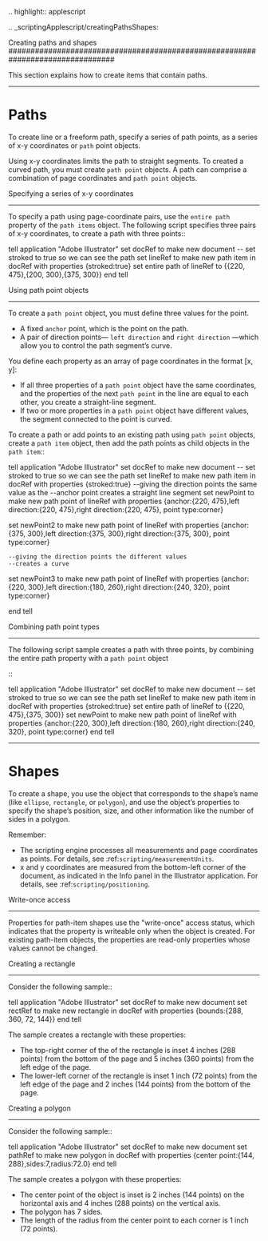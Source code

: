 .. highlight:: applescript

.. _scriptingApplescript/creatingPathsShapes:

Creating paths and shapes
################################################################################

This section explains how to create items that contain paths.

----

Paths
================================================================================

To create line or a freeform path, specify a series of path points, as a series of x-y coordinates or ``path`` point objects.

Using x-y coordinates limits the path to straight segments. To created a curved path, you must create ``path point`` objects. A path can comprise a combination of page coordinates and ``path point`` objects.

Specifying a series of x-y coordinates
********************************************************************************

To specify a path using page-coordinate pairs, use the ``entire path`` property of the ``path items`` object. The following script specifies three pairs of x-y coordinates, to create a path with three points::

  tell application "Adobe Illustrator"
  set docRef to make new document
  -- set stroked to true so we can see the path
  set lineRef to make new path item in docRef with properties {stroked:true}
  set entire path of lineRef to {{220, 475},{200, 300},{375, 300}}
  end tell

Using path point objects
********************************************************************************

To create a ``path point`` object, you must define three values for the point.

- A fixed ``anchor`` point, which is the point on the path.
- A pair of direction points— ``left direction`` and ``right direction`` —which allow you to control the path segment’s curve.

You define each property as an array of page coordinates in the format [x, y]:

- If all three properties of a ``path point`` object have the same coordinates, and the properties of the next ``path point`` in the line are equal to each other, you create a straight-line segment.
- If two or more properties in a ``path point`` object have different values, the segment connected to the point is curved.

To create a path or add points to an existing path using ``path point`` objects, create a ``path item`` object, then add the path points as child objects in the ``path item``::

  tell application "Adobe Illustrator"
  set docRef to make new document
  -- set stroked to true so we can see the path
  set lineRef to make new path item in docRef with properties {stroked:true}
    --giving the direction points the same value as the
    --anchor point creates a straight line segment
  set newPoint to make new path point of lineRef with properties
    {anchor:{220, 475},left direction:{220, 475},right direction:{220, 475},
    point type:corner}

  set newPoint2 to make new path point of lineRef with properties
    {anchor:{375, 300},left direction:{375, 300},right direction:{375, 300},
    point type:corner}

    --giving the direction points the different values
    --creates a curve
  set newPoint3 to make new path point of lineRef with properties
    {anchor:{220, 300},left direction:{180, 260},right direction:{240, 320},
    point type:corner}

  end tell

Combining path point types
********************************************************************************

The following script sample creates a path with three points, by combining the entire path property with a ``path point`` object

::

  tell application "Adobe Illustrator"
  set docRef to make new document
  -- set stroked to true so we can see the path
  set lineRef to make new path item in docRef with properties {stroked:true}
  set entire path of lineRef to {{220, 475},{375, 300}}
  set newPoint to make new path point of lineRef with properties
    {anchor:{220, 300},left direction:{180, 260},right direction:{240, 320},
    point type:corner}
  end tell

----

Shapes
================================================================================

To create a shape, you use the object that corresponds to the shape’s name (like ``ellipse``, ``rectangle``, or ``polygon``), and use the object’s properties to specify the shape’s position, size, and other information like the number of sides in a polygon.

Remember:

- The scripting engine processes all measurements and page coordinates as points. For details, see :ref:`scripting/measurementUnits`.
- x and y coordinates are measured from the bottom-left corner of the document, as indicated in the Info panel in the Illustrator application. For details, see :ref:`scripting/positioning`.

Write-once access
********************************************************************************

Properties for path-item shapes use the "write-once" access status, which indicates that the property is writeable only when the object is created. For existing path-item objects, the properties are read-only
properties whose values cannot be changed.

Creating a rectangle
********************************************************************************

Consider the following sample::

  tell application "Adobe Illustrator"
  set docRef to make new document
  set rectRef to make new rectangle in docRef with properties
    {bounds:{288, 360, 72, 144}}
  end tell

The sample creates a rectangle with these properties:

- The top-right corner of the of the rectangle is inset 4 inches (288 points) from the bottom of the page and 5 inches (360 points) from the left edge of the page.
- The lower-left corner of the rectangle is inset 1 inch (72 points) from the left edge of the page and 2 inches (144 points) from the bottom of the page.

Creating a polygon
********************************************************************************

Consider the following sample::

  tell application "Adobe Illustrator"
  set docRef to make new document
  set pathRef to make new polygon in docRef with properties
  {center point:{144, 288},sides:7,radius:72.0}
  end tell

The sample creates a polygon with these properties:

- The center point of the object is inset is 2 inches (144 points) on the horizontal axis and 4 inches (288 points) on the vertical axis.
- The polygon has 7 sides.
- The length of the radius from the center point to each corner is 1 inch (72 points).
